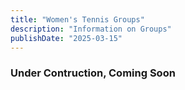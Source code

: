 ```yaml
---
title: "Women's Tennis Groups"
description: "Information on Groups"
publishDate: "2025-03-15"
---
```


### Under Contruction, Coming Soon
